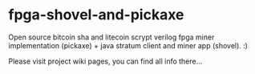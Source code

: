 fpga-shovel-and-pickaxe
=======================

Open source bitcoin sha and litecoin scrypt verilog fpga miner implementation (pickaxe) + java stratum client and miner app (shovel). :)


Please visit project wiki pages, you can find all info there...
